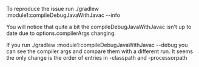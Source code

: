 To reproduce the issue run ./gradlew :module1:compileDebugJavaWithJavac --info

You will notice that quite a bit the compileDebugJavaWithJavac isn't up to date due to options.compilerArgs changing.

If you run ./gradlew :module1:compileDebugJavaWithJavac --debug you can see the compiler args and compare them with a different run.  It seems the only change is the order of entries in -classpath and -processorpath